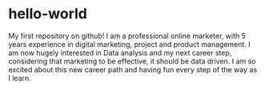 # hello-world
My first repository on github!
I am a professional online marketer, with 5 years experience in digital marketing, project and product management.
I am now hugely interested in Data analysis and my next career step, considering that marketing to be effective, it 
should be data driven.
I am so excited about this new career path and having fun every step of the way as I learn.
